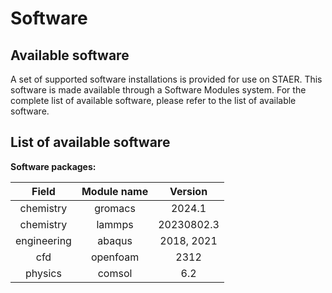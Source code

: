 # Software
## Available software
A set of supported software installations is provided for use on STAER. This software is made available through a Software Modules system. For the complete list of available software, please refer to the list of available software.

## List of available software

**Software packages:**

<div align="center">

|  **Field**  | **Module name** | **Version** |
|:-----------:|:---------------:|:-----------:|
|   chemistry  |     gromacs     |    2024.1   |
|   chemistry  |      lammps     |  20230802.3 |
|  engineering |      abaqus     |  2018, 2021 |
|      cfd     |     openfoam    |     2312    |
|    physics   |      comsol     |     6.2     |
</div>
